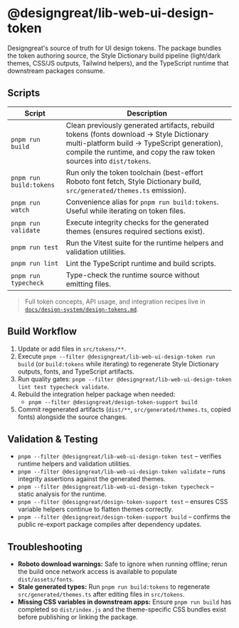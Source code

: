 # @designgreat/lib-web-ui-design-token

Designgreat's source of truth for UI design tokens. The package bundles the token authoring source,
the Style Dictionary build pipeline (light/dark themes, CSS/JS outputs, Tailwind helpers), and the
TypeScript runtime that downstream packages consume.

## Scripts

| Script                  | Description                                                                                                                                                                                                    |
| ----------------------- | -------------------------------------------------------------------------------------------------------------------------------------------------------------------------------------------------------------- |
| `pnpm run build`        | Clean previously generated artifacts, rebuild tokens (fonts download → Style Dictionary multi-platform build → TypeScript generation), compile the runtime, and copy the raw token sources into `dist/tokens`. |
| `pnpm run build:tokens` | Run only the token toolchain (best-effort Roboto font fetch, Style Dictionary build, `src/generated/themes.ts` emission).                                                                                      |
| `pnpm run watch`        | Convenience alias for `pnpm run build:tokens`. Useful while iterating on token files.                                                                                                                          |
| `pnpm run validate`     | Execute integrity checks for the generated themes (ensures required sections exist).                                                                                                                           |
| `pnpm run test`         | Run the Vitest suite for the runtime helpers and validation utilities.                                                                                                                                         |
| `pnpm run lint`         | Lint the TypeScript runtime and build scripts.                                                                                                                                                                 |
| `pnpm run typecheck`    | Type-check the runtime source without emitting files.                                                                                                                                                          |

> Full token concepts, API usage, and integration recipes live in
> [`docs/design-system/design-tokens.md`](/docs/design-system/design-tokens.md).

## Build Workflow

1. Update or add files in `src/tokens/**`.
2. Execute `pnpm --filter @designgreat/lib-web-ui-design-token run build` (or `build:tokens` while
   iterating) to regenerate Style Dictionary outputs, fonts, and TypeScript artifacts.
3. Run quality gates:
   `pnpm --filter @designgreat/lib-web-ui-design-token lint test typecheck validate`.
4. Rebuild the integration helper package when needed:
   - `pnpm --filter @designgreat/design-token-support build`
5. Commit regenerated artifacts (`dist/**`, `src/generated/themes.ts`, copied fonts) alongside the
   source changes.

## Validation & Testing

- `pnpm --filter @designgreat/lib-web-ui-design-token test` – verifies runtime helpers and
  validation utilities.
- `pnpm --filter @designgreat/lib-web-ui-design-token validate` – runs integrity assertions against
  the generated themes.
- `pnpm --filter @designgreat/lib-web-ui-design-token typecheck` – static analysis for the runtime.
- `pnpm --filter @designgreat/design-token-support test` – ensures CSS variable helpers continue to
  flatten themes correctly.
- `pnpm --filter @designgreat/design-token-support build` – confirms the public re-export package
  compiles after dependency updates.

## Troubleshooting

- **Roboto download warnings:** Safe to ignore when running offline; rerun the build once network
  access is available to populate `dist/assets/fonts`.
- **Stale generated types:** Run `pnpm run build:tokens` to regenerate `src/generated/themes.ts`
  after editing files in `src/tokens`.
- **Missing CSS variables in downstream apps:** Ensure `pnpm run build` has completed so
  `dist/index.js` and the theme-specific CSS bundles exist before publishing or linking the package.
